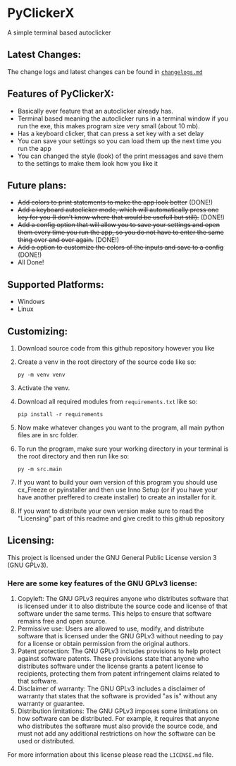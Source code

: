 # PyClickerX
A simple terminal based autoclicker

## Latest Changes:
The change logs and latest changes can be found in [`changelogs.md`](changelog.md)

## Features of PyClickerX:
- Basically ever feature that an autoclicker already has.
- Terminal based meaning the autoclicker runs in a terminal window if you run the exe, this makes program size very small (about 10 mb).
- Has a keyboard clicker, that can press a set key with a set delay
- You can save your settings so you can load them up the next time you run the app
- You can changed the style (look) of the print messages and save them to the settings to make them look how you like it

## Future plans:
- ~~Add colors to print statements to make the app look better~~ (DONE!)
- ~~Add a keyboard autoclicker mode, which will automatically press one key for you (I don't know where that would be usefull but still).~~ (DONE!)
- ~~Add a config option that will allow you to save your settings and open them every time you run the app, so you do not have to enter the same thing over and over again.~~ (DONE!)
- ~~Add a option to customize the colors of the inputs and save to a config~~ (DONE!)
- All Done!

## Supported Platforms:
- Windows
- Linux

## Customizing:
1. Download source code from this github repository however you like
2. Create a venv in the root directory of the source code like so:

    ```py -m venv venv```
3. Activate the venv.
4. Download all required modules from `requirements.txt` like so:

    ```pip install -r requirements```
5. Now make whatever changes you want to the program, all main python files are in src folder.
6. To run the program, make sure your working directory in your terminal is the root directory and then run like so:

    ```py -m src.main```
7. If you want to build your own version of this program you should use cx_Freeze or pyinstaller and then use Inno Setup (or if you have your have another preffered to create installer) to create an installer for it.
8. If you want to distribute your own version make sure to read the "Licensing" part of this readme and give credit to this github repository

## Licensing:
This project is licensed under the GNU General Public License version 3 (GNU GPLv3).

### Here are some key features of the GNU GPLv3 license:
1. Copyleft: The GNU GPLv3 requires anyone who distributes software that is licensed under it to also distribute the source code and license of that software under the same terms. This helps to ensure that software remains free and open source.
2. Permissive use: Users are allowed to use, modify, and distribute software that is licensed under the GNU GPLv3 without needing to pay for a license or obtain permission from the original authors.
3. Patent protection: The GNU GPLv3 includes provisions to help protect against software patents. These provisions state that anyone who distributes software under the license grants a patent license to recipients, protecting them from patent infringement claims related to that software.
4. Disclaimer of warranty: The GNU GPLv3 includes a disclaimer of warranty that states that the software is provided "as is" without any warranty or guarantee.
5. Distribution limitations: The GNU GPLv3 imposes some limitations on how software can be distributed. For example, it requires that anyone who distributes the software must also provide the source code, and must not add any additional restrictions on how the software can be used or distributed.

For more information about this license please read the `LICENSE.md` file.
